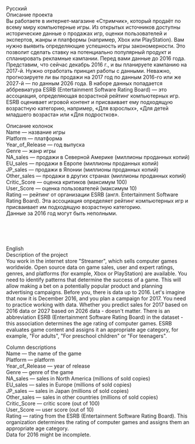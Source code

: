 Русский <br>
Описание проекта <br>
Вы работаете в интернет-магазине «Стримчик», который продаёт по всему миру компьютерные игры. Из открытых источников доступны исторические данные о продажах игр, оценки пользователей и экспертов, жанры и платформы (например, Xbox или PlayStation). Вам нужно выявить определяющие успешность игры закономерности. Это позволит сделать ставку на потенциально популярный продукт и спланировать рекламные кампании. Перед вами данные до 2016 года. Представим, что сейчас декабрь 2016 г., и вы планируете кампанию на 2017-й. Нужно отработать принцип работы с данными. Неважно, прогнозируете ли вы продажи на 2017 год по данным 2016-го или же 2027-й — по данным 2026 года. В наборе данных попадается аббревиатура ESRB (Entertainment Software Rating Board) — это ассоциация, определяющая возрастной рейтинг компьютерных игр. ESRB оценивает игровой контент и присваивает ему подходящую возрастную категорию, например, «Для взрослых», «Для детей младшего возраста» или «Для подростков». <br>

Описание колонок <br>
Name — название игры <br>
Platform — платформа <br>
Year_of_Release — год выпуска <br>
Genre — жанр игры <br>
NA_sales — продажи в Северной Америке (миллионы проданных копий) <br>
EU_sales — продажи в Европе (миллионы проданных копий) <br>
JP_sales — продажи в Японии (миллионы проданных копий) <br>
Other_sales — продажи в других странах (миллионы проданных копий) <br>
Critic_Score — оценка критиков (максимум 100) <br>
User_Score — оценка пользователей (максимум 10) <br>
Rating — рейтинг от организации ESRB (англ. Entertainment Software Rating Board). Эта ассоциация определяет рейтинг компьютерных игр и присваивает им подходящую возрастную категорию. <br>
Данные за 2016 год могут быть неполными. <br>


<br>
<br>
<br>

English <br>
Description of the project <br>
You work in the internet store "Streamer", which sells computer games worldwide. Open source data on game sales, user and expert ratings, genres, and platforms (for example, Xbox or PlayStation) are available. You need to identify patterns that determine the success of a game. This will allow making a bet on a potentially popular product and planning advertising campaigns.
Before you, there is data up to  2016. Let's imagine that now it is December  2016, and you plan a campaign for  2017. You need to practice working with data. Whether you predict sales for  2017 based on  2016 data or  2027 based on  2026 data - doesn't matter. There is an abbreviation ESRB (Entertainment Software Rating Board) in the dataset - this association determines the age rating of computer games. ESRB evaluates game content and assigns it an appropriate age category, for example, "For adults", "For preschool children" or "For teenagers". <br>

Column descriptions <br>
Name — the name of the game <br>
Platform — platform <br>
Year_of_Release — year of release <br>
Genre — genre of the game <br>
NA_sales — sales in North America (millions of sold copies) <br>
EU_sales — sales in Europe (millions of sold copies) <br>
JP_sales — sales in Japan (millions of sold copies) <br>
Other_sales — sales in other countries (millions of sold copies) <br>
Critic_Score — critic score (out of 100) <br>
User_Score — user score (out of 10) <br>
Rating — rating from the ESRB (Entertainment Software Rating Board). This organization determines the rating of computer games and assigns them an appropriate age category. <br>
Data for 2016 might be incomplete. <br>


